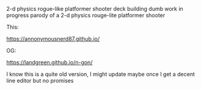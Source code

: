2-d physics rogue-like platformer shooter deck building dumb work in progress parody of a 2-d physics rouge-lite platformer shooter

This:

https://annonymousnerd87.github.io/

OG:

https://landgreen.github.io/n-gon/


I know this is a quite old version, I might update maybe once I get a decent line editor but no promises
